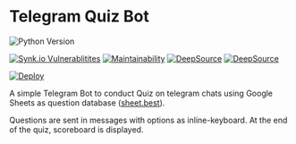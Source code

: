 # Telegram Quiz Bot

![Python Version](https://img.shields.io/badge/python-3.9.6-blue.svg)

[![Synk.io Vulnerablitites](https://snyk.io/test/github/infinity-plus/telegram_quiz_bot/badge.svg)](https://snyk.io/test/github/infinity-plus/telegram_quiz_bot)
[![Maintainability](https://api.codeclimate.com/v1/badges/570a4808c7ca42adebb7/maintainability)](https://codeclimate.com/github/infinity-plus/telegram_quiz_bot/maintainability)
[![DeepSource](https://deepsource.io/gh/infinity-plus/telegram_quiz_bot.svg/?label=active+issues&show_trend=true)](https://deepsource.io/gh/infinity-plus/telegram_quiz_bot/?ref=repository-badge)
[![DeepSource](https://deepsource.io/gh/infinity-plus/telegram_quiz_bot.svg/?label=resolved+issues&show_trend=true)](https://deepsource.io/gh/infinity-plus/telegram_quiz_bot/?ref=repository-badge)

[![Deploy](https://www.herokucdn.com/deploy/button.svg)](https://heroku.com/deploy)

A simple Telegram Bot to conduct Quiz on telegram chats using Google Sheets as question database ([sheet.best](https://sheet.best/)).

Questions are sent in messages with options as inline-keyboard.
At the end of the quiz, scoreboard is displayed.
